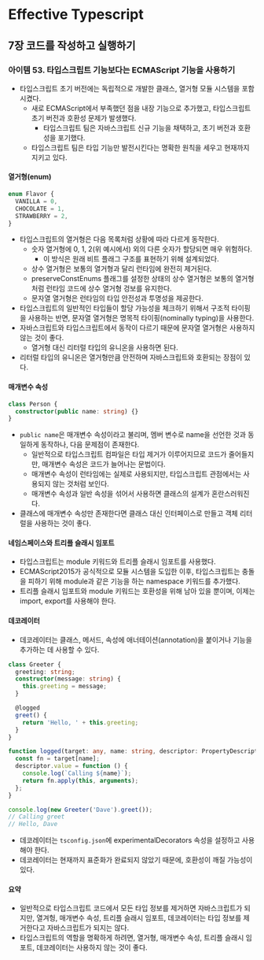 # Effective Typescript

## 7장 코드를 작성하고 실행하기

### 아이템 53. 타입스크립트 기능보다는 ECMAScript 기능을 사용하기

- 타입스크립트 초기 버전에는 독립적으로 개발한 클래스, 열거형 모듈 시스템을 포함시켰다.
  - 새로 ECMAScript에서 부족했던 점을 내장 기능으로 추가했고, 타입스크립트 초기 버전과 호환성 문제가 발생했다.
    - 타입스크립트 팀은 자바스크립트 신규 기능을 채택하고, 초기 버전과 호환성을 포기했다.
  - 타입스크립트 팀은 타입 기능만 발전시킨다는 명확한 원칙을 세우고 현재까지 지키고 있다.

#### 열거형(enum)

```typescript
enum Flavor {
  VANILLA = 0,
  CHOCOLATE = 1,
  STRAWBERRY = 2,
}
```

- 타입스크립트의 열거형은 다음 목록처럼 상황에 따라 다르게 동작한다.
  - 숫자 열거형에 0, 1, 2(위 예시에서) 외의 다른 숫자가 할당되면 매우 위험하다.
    - 이 방식은 원래 비트 플래그 구조를 표현하기 위해 설계되었다.
  - 상수 열거형은 보통의 열거형과 달리 런타임에 완전히 제거된다.
  - preserveConstEnums 플래그를 설정한 상태의 상수 열거형은 보통의 열거형처럼 런타임 코드에 상수 열거형 겅보를 유지한다.
  - 문자열 열거형은 런타임의 타입 안전성과 투명성을 제공한다.
- 타입스크립트의 일반적인 타입들이 할당 가능성을 체크하기 위해서 구조적 타이핑을 사용하는 반면, 문자열 열거형은 명목적 타이핑(nominally typing)을 사용한다.
- 자바스크립트와 타입스크립트에서 동작이 다르기 때문에 문자열 열거형은 사용하지 않는 것이 좋다.
  - 열거형 대신 리터럴 타입의 유니온을 사용하면 된다.
- 리터럴 타입의 유니온은 열거형만큼 안전하며 자바스크립트와 호환되는 장점이 있다.

#### 매개변수 속성

```typescript
class Person {
  constructor(public name: string) {}
}
```

- `public name`은 매개변수 속성이라고 불리며, 멤버 변수로 name을 선언한 것과 동일하게 동작하나, 다음 문제점이 존재한다.
  - 일반적으로 타입스크립트 컴파일은 타입 제거가 이루어지므로 코드가 줄어들지만, 매개변수 속성은 코드가 늘어나는 문법이다.
  - 매개변수 속성이 런타임에는 실제로 사용되지만, 타입스크립트 관점에서는 사용되지 않는 것처럼 보인다.
  - 매개변수 속성과 일반 속성을 섞어서 사용하면 클래스의 설계가 혼란스러워진다.
- 클래스에 매개변수 속성만 존재한다면 클래스 대신 인터페이스로 만들고 객체 리터럴을 사용하는 것이 좋다.

#### 네임스페이스와 트리플 슬래시 임포트

- 타입스크립트는 module 키워드와 트리플 슬래시 임포트를 사용했다.
- ECMAScript2015가 공식적으로 모듈 시스템을 도입한 이후, 타입스크립트는 충돌을 피하기 위해 module과 같은 기능을 하는 namespace 키워드를 추가했다.
- 트리플 슬래시 임포트와 module 키워드는 호환성을 위해 남아 있을 뿐이며, 이제는 import, export를 사용해야 한다.

#### 데코레이터

- 데코레이터는 클래스, 메서드, 속성에 애너테이션(annotation)을 붙이거나 기능을 추가하는 데 사용할 수 있다.

```typescript
class Greeter {
  greeting: string;
  constructor(message: string) {
    this.greeting = message;
  }

  @logged
  greet() {
    return 'Hello, ' + this.greeting;
  }
}

function logged(target: any, name: string, descriptor: PropertyDescriptor) {
  const fn = target[name];
  descriptor.value = function () {
    console.log(`Calling ${name}`);
    return fn.apply(this, arguments);
  };
}

console.log(new Greeter('Dave').greet());
// Calling greet
// Hello, Dave
```

- 데코레이터는 `tsconfig.json`에 experimentalDecorators 속성을 설정하고 사용해야 한다.
- 데코레이터는 현재까지 표준화가 완료되지 않았기 때문에, 호환성이 깨질 가능성이 있다.

#### 요약

- 일반적으로 타입스크립트 코드에서 모든 타입 정보를 제거하면 자바스크립트가 되지만, 열겨헝, 매개변수 속성, 트리플 슬래시 임포트, 데코레이터는 타입 정보를 제거한다고 자바스크립트가 되지는 않다.
- 타입스크립트의 역할을 명확하게 하려면, 열거형, 매개변수 속성, 트리플 슬래시 임포트, 데코레이터는 사용하지 않는 것이 좋다.
